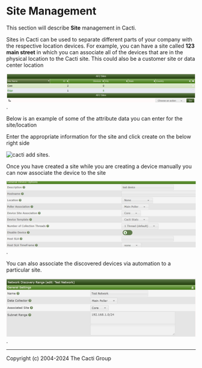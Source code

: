 # Site Management

This section will describe **Site** management in Cacti.

Sites in Cacti can be used to separate different parts of your company
with the respective location devices. For example, you can have a site
called **123 main street** in which you can associate all of the devices
that are in the physical location to the Cacti site.  This could also
be a customer site or data center location

![Cacti Sites page](images/sites.png).

Below is an example of some of the attribute data you can enter for the
site/location

Enter the appropriate information for the site and click create on the
below right side

![cacti add sites](images/add-site.JPG).

Once you have created a site while you are creating a device manually
you can now associate the device to the site

![cacti add device site](images/add-device-site.png).

You can also associate the discovered devices via automation to a
particular site.

![cacti sites automation](images/site-automation.png).

---
Copyright (c) 2004-2024 The Cacti Group
